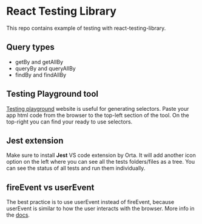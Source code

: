 # React Testing Library

This repo contains example of testing with react-testing-library.

## Query types

- getBy and getAllBy
- queryBy and queryAllBy
- findBy and findAllBy

## Testing Playground tool

[Testing playground](https://testing-playground.com/) website is useful for generating selectors. Paste your app html code from the browser to the top-left section of the tool. On the top-right you can find your ready to use selectors.

## Jest extension

Make sure to install **Jest** VS code extension by Orta. It will add another icon option on the left where you can see all the tests folders/files as a tree. You can see the status of all tests and run them individually.

## fireEvent vs userEvent

The best practice is to use userEvent instead of fireEvent, because userEvent is similar to how the user interacts with the browser. More info in the [docs](https://testing-library.com/docs/user-event/intro/#difference-to-fireevent).
